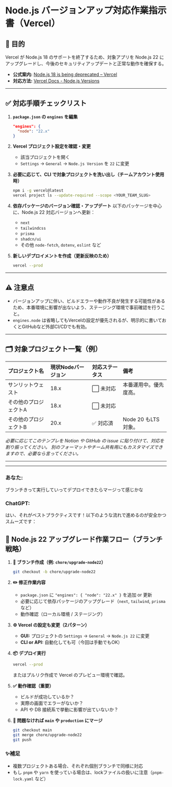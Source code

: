 # Node.js バージョンアップ対応作業指示書（Vercel）

## 🎯 目的
Vercel が Node.js 18 のサポートを終了するため、対象アプリを Node.js 22 にアップグレードし、今後のセキュリティアップデートと正常な動作を確保する。

- **公式案内:** [Node.js 18 is being deprecated – Vercel](https://vercel.com/changelog/node-js-18-is-being-deprecated)
- **対応方法:** [Vercel Docs - Node.js Versions](https://vercel.com/docs/projects/project-configuration#node.js-version)

---

## ✅ 対応手順チェックリスト

1.  **`package.json` の `engines` を編集**
    ```json
    "engines": {
      "node": "22.x"
    }
    ```

2.  **Vercel プロジェクト設定を確認・変更**
    -   該当プロジェクトを開く
    -   `Settings` → `General` → `Node.js Version` を `22` に変更

3.  **必要に応じて、CLI で対象プロジェクトを洗い出し（チームアカウント使用時）**
    ```bash
    npm i -g vercel@latest
    vercel project ls --update-required --scope <YOUR_TEAM_SLUG>
    ```

4.  **依存パッケージのバージョン確認・アップデート**
    以下のパッケージを中心に、Node.js 22 対応バージョンへ更新：
    -   `next`
    -   `tailwindcss`
    -   `prisma`
    -   `shadcn/ui`
    -   その他 `node-fetch`, `dotenv`, `eslint` など

5.  **新しいデプロイメントを作成（更新反映のため）**
    ```bash
    vercel --prod
    ```

---

## ⚠️ 注意点
-   バージョンアップに伴い、ビルドエラーや動作不良が発生する可能性があるため、本番環境に影響が出ないよう、ステージング環境で事前確認を行うこと。
-   `engines.node` は省略してもVercelの設定が優先されるが、明示的に書いておくとGitHubなど外部CI/CDでも有効。

---

## 🗂 対象プロジェクト一覧（例）

| プロジェクト名 | 現状Nodeバージョン | 対応ステータス | 備考 |
| :--- | :--- | :--- | :--- |
| サンリットウェスト | 18.x | ⬜ 未対応 | 本番運用中。優先度高。 |
| その他のプロジェクトA | 18.x | ⬜ 未対応 | |
| その他のプロジェクトB | 20.x | ✅ 対応済 | Node 20 もLTS対象。 |

*必要に応じてこのテンプレを Notion や GitHub の issue に貼り付けて、対応を割り振ってください。*
*別のフォーマットやチーム共有用にもカスタマイズできますので、必要なら言ってください。*

---
---

### あなた:
ブランチきって実行していってデプロイできたらマージって感じかな

### ChatGPT:
はい、それがベストプラクティスです！以下のような流れで進めるのが安全かつスムーズです：

## 🚀 Node.js 22 アップグレード作業フロー（ブランチ戦略）

1.  **🔧 ブランチ作成（例: `chore/upgrade-node22`）**
    ```bash
    git checkout -b chore/upgrade-node22
    ```

2.  **✏️ 修正作業内容**
    -   `package.json` に `"engines": { "node": "22.x" }` を追加 or 更新
    -   必要に応じて依存パッケージのアップグレード（`next`, `tailwind`, `prisma` など）
    -   動作確認（ローカル環境 / ステージング）

3.  **⚙️ Vercel の設定も変更（2パターン）**
    -   **GUI:** プロジェクトの `Settings` → `General` → `Node.js 22` に変更
    -   **CLI or API:** 自動化しても可（今回は手動でもOK）

4.  **📦 デプロイ実行**
    ```bash
    vercel --prod
    ```
    またはプルリク作成で Vercel のプレビュー環境で確認。

5.  **✅ 動作確認（重要）**
    -   ビルドが成功しているか？
    -   実際の画面でエラーがないか？
    -   API や DB 接続系で挙動に影響が出ていないか？

6.  **🔁 問題なければ `main` や `production` にマージ**
    ```bash
    git checkout main
    git merge chore/upgrade-node22
    git push
    ```

### ✨補足
-   複数プロジェクトある場合、それぞれ個別ブランチで同様に対応
-   もし `pnpm` や `yarn` を使っている場合は、lockファイルの扱いに注意（`pnpm-lock.yaml` など）
